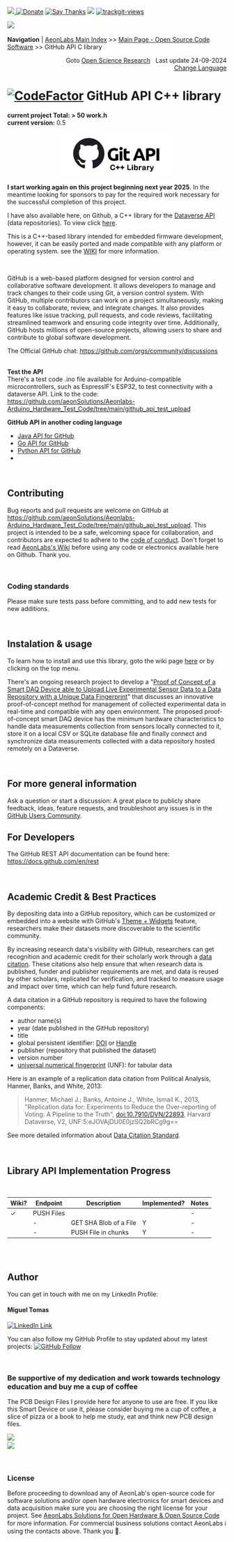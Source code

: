 [![](https://dcbadge.vercel.app/api/server/hw3j3RwfJf) ](https://discord.gg/hw3j3RwfJf)
 [![Donate](https://img.shields.io/badge/donate-$-brown.svg?style=for-the-badge)](http://paypal.me/mtpsilva)
 [![Say Thanks](https://img.shields.io/badge/Say%20Thanks-!-yellow.svg?style=for-the-badge)](https://saythanks.io/to/mtpsilva)
![](https://img.shields.io/github/last-commit/aeonSolutions/openScienceResearch-Smart-DAQ-Device-able-to-Upload-Live-Experimental-Sensor-Data-to-a-Data-Repo?style=for-the-badge) <a href="https://trackgit.com">
<img src="https://us-central1-trackgit-analytics.cloudfunctions.net/token/ping/l98tfr0vje3q971a0cbl" alt="trackgit-views" />
</a>

![](https://views.whatilearened.today/views/github/aeonSolutions/OpenScience-Dataverse-API-C-library.svg)

**Navigation** | [AeonLabs Main Index](https://github.com/aeonSolutions/aeonSolutions/blob/main/aeonSolutions-Main-Index.md)   >>  [Main Page - Open Source Code Software](https://github.com/aeonSolutions/aeonlabs-open-software-catalogue)  >>  GitHub API C library

<div align="right">
Goto <a href="https://github.com/aeonSolutions/Open-Scientific-Research">Open Science Research</a> &nbsp; Last update 24-09-2024 <br>
  <a href="https://github-com.translate.goog/aeonSolutions/AeonLabs-GitHub-API-C-library?_x_tr_sl=fr&_x_tr_tl=en&_x_tr_hl=en&_x_tr_pto=wapp">Change Language</a> <br>
</div>

#  [![CodeFactor](https://www.codefactor.io/repository/github/aeonsolutions/aeonlabs-github-api-c-library/badge)](https://www.codefactor.io/repository/github/aeonsolutions/aeonlabs-github-api-c-library) GitHub API C++ library
 **current project Total: > 50 work.h** <br>
**current version:** 0.5 

<p align="center">
   <a href="https://dataverse.org">
     <img src="https://github.com/aeonSolutions/AeonLabs-GitHub-API-C-library/blob/main/media/github_c%2B%2B_library_logo.jpg"  height="100">
   </a>
</p>

**I start working again on this project beginning next year 2025**. In the meantime looking for sponsors to pay for the required work necessary for the successful completion of this project.  <br>

I have also available here, on Github, a C++ library for the [Dataverse API](https://github.com/aeonSolutions/OpenScience-Dataverse-API-C-library) (data repositories). To view click [here](https://github.com/aeonSolutions/OpenScience-Dataverse-API-C-library). <br>


This is a C++-based library intended for embedded firmware development, however, it can be easily ported and made compatible with any platform or operating system. see the [WIKI](h) for more information.

<br>

GitHub is a web-based platform designed for version control and collaborative software development. It allows developers to manage and track changes to their code using Git, a version control system. With GitHub, multiple contributors can work on a project simultaneously, making it easy to collaborate, review, and integrate changes. It also provides features like issue tracking, pull requests, and code reviews, facilitating streamlined teamwork and ensuring code integrity over time. Additionally, GitHub hosts millions of open-source projects, allowing users to share and contribute to global software development.

The Official GitHub chat: https://github.com/orgs/community/discussions
<br>
<br>

**Test the API** <br>
There's a test code .ino file available for Arduino-compatible microcontrollers, such as EspressIF's ESP32, to test connectivity with a dataverse API. Link to the code: <br>
https://github.com/aeonSolutions/Aeonlabs-Arduino_Hardware_Test_Code/tree/main/github_api_test_upload

**GitHub API in another coding language**
- [Java API for GitHub](https://github.com/hub4j/github-api)
- [Go API for GitHub](https://github.com/google/go-github)
- [Python API for GitHub](https://github.com/PyGithub/PyGithub)
- 

<br>

## Contributing

Bug reports and pull requests are welcome on GitHub at https://github.com/aeonSolutions/Aeonlabs-Arduino_Hardware_Test_Code/tree/main/github_api_test_upload. This project is intended to be a safe, welcoming space for collaboration, and contributors are expected to adhere to the [code of conduct](https://github.com/aeonSolutions/AeonLabs-GitHub-API-C-library/blob/main/CODE_OF_CONDUCT.md). Don't forget to read [AeonLabs's Wiki](https://github.com/aeonSolutions/PCB-Prototyping-Catalogue/wiki) before using any code or electronics available here on Github. Thank you.

<br>

### Coding standards

Please make sure tests pass before committing, and to add new tests for new additions.

<br>

## Instalation & usage

To learn how to install and use this library, goto the wiki page [here]() or by clicking on the top menu.

There's an ongoing research project to develop a "[Proof of Concept of a Smart DAQ Device able to Upload Live Experimental Sensor Data to a Data Repository with a Unique Data Fingerprint](https://github.com/aeonSolutions/openScienceResearch-Smart-DAQ-Device-able-to-Upload-Live-Experimental-Sensor-Data-to-a-Data-Repo)"  that discusses an innovative proof-of-concept method for management of collected experimental data in real-time and compatible with any open environment. The proposed proof-of-concept smart DAQ device has the minimum hardware characteristics to handle data measurements collection from sensors locally connected to it, store it on a local CSV or SQLite database file and finally connect and synchronize data measurements collected with a data repository hosted remotely on a Dataverse. 

<br>

## For more general information
Ask a question or start a discussion: A great place to publicly share feedback, ideas, feature requests, and troubleshoot any issues is in the [GitHub Users Community](https://github.com/orgs/community/discussions).

## For Developers
The GitHub REST API documentation can be found here: https://docs.github.com/en/rest 

<br>

## Academic Credit & Best Practices
By depositing data into a GitHub repository, which can be customized or embedded into a website with GitHub's [Theme + Widgets]() feature, researchers make their datasets more discoverable to the scientific community. 

By increasing research data's visibility with GitHub, researchers can get recognition and academic credit for their scholarly work through a [data citation](). These citations also help ensure that when research data is published, funder and publisher requirements are met, and data is reused by other scholars, replicated for verification, and tracked to measure usage and impact over time, which can help fund future research.


A data citation in a GitHub repository is required to have the  following components:
- author name(s)
- year (date published in the GitHub repository)
- title
- global persistent identifier: [DOI](http://www.doi.org/) or [Handle](http://handle.net/)
- publisher (repository that published the dataset)
- version number
- [universal numerical fingerprint](http://guides.dataverse.org/en/latest/developers/unf/index.html) (UNF): for tabular data

Here is an example of a replication data citation from Political Analysis, Hanmer, Banks, and White, 2013:


> Hanmer, Michael J.; Banks, Antoine J., White, Ismail K., 2013, "Replication data for:
> Experiments to Reduce the Over-reporting of Voting: A Pipeline to the Truth",
> [doi:10.7910/DVN/22893](http://dx.doi.org/10.7910/DVN/22893), Harvard Dataverse, V2, UNF:5:eJOVAjDU0E0jzSQ2bRCg9g==


See more detailed information about [Data Citation Standard](https://dataverse.org/best-practices/data-citation).

<br>

## Library API Implementation Progress

<br>

Wiki? |   Endpoint   | Description               | Implemented?| Notes 
------|--------------|---------------------------|--------------|-------
|  ✓  |  PUSH Files  |                           |              | - 
|     | -            |  GET SHA Blob of a File   |     Y         | -
|     | -            |  PUSH File in chunks      |     Y         | -


<br />
<br />

## Author

You can get in touch with me on my LinkedIn Profile:

#### Miguel Tomas

[![LinkedIn Link](https://img.shields.io/badge/Connect-Miguel--Tomas-blue.svg?logo=linkedin&longCache=true&style=social&label=Connect)](https://www.linkedin.com/in/migueltomas/)


You can also follow my GitHub Profile to stay updated about my latest projects: [![GitHub Follow](https://img.shields.io/badge/Connect-Miguel--Tomas-blue.svg?logo=Github&longCache=true&style=social&label=Follow)](https://github.com/aeonSolutions)

<br>

### Be supportive of my dedication and work towards technology education and buy me a cup of coffee
The PCB Design Files I provide here for anyone to use are free. If you like this Smart Device or use it, please consider buying me a cup of coffee, a slice of pizza or a book to help me study, eat and think new PCB design files.

<p align+"left">
<a href="https://www.buymeacoffee.com/migueltomas">
   <img src="https://cdn.buymeacoffee.com/buttons/v2/default-yellow.png" data-canonical-src="https://cdn.buymeacoffee.com/buttons/v2/default-yellow.png" height="35" />
 </a>
<br>
<img src="https://github.com/aeonSolutions/PCB-Prototyping-Catalogue/blob/main/Designs/bmc_qr.png" height="130">
</p>

<br>

### License

Before proceeding to download any of AeonLab's open-source code for software solutions and/or open hardware electronics for smart devices and data acquisition make sure you are choosing the right license for your project. See [AeonLabs Solutions for Open Hardware & Open Source Code](https://github.com/aeonSolutions/PCB-Prototyping-Catalogue/wiki/AeonLabs-Solutions-for-Open-Hardware-&-Source-Development) for more information. For commercial business solutions contact AeonLabs ℹ️ using the contacts above. Thank you 🙏.
